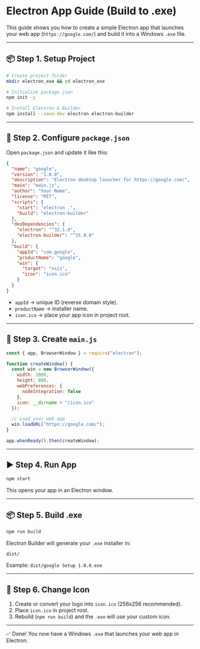 # Electron App Guide (Build to .exe)

This guide shows you how to create a simple Electron app that launches your web app (`https://google.com/`) and build it into a Windows `.exe` file.

---

## 📦 Step 1. Setup Project

```bash
# Create project folder
mkdir electron_exe && cd electron_exe

# Initialize package.json
npm init -y

# Install Electron & Builder
npm install --save-dev electron electron-builder
```

---

## 📄 Step 2. Configure `package.json`

Open `package.json` and update it like this:

```json
{
  "name": "google",
  "version": "1.0.0",
  "description": "Electron desktop launcher for https://google.com/",
  "main": "main.js",
  "author": "Your Name",
  "license": "MIT",
  "scripts": {
    "start": "electron .",
    "build": "electron-builder"
  },
  "devDependencies": {
    "electron": "^32.1.0",
    "electron-builder": "^25.0.0"
  },
  "build": {
    "appId": "com.google",
    "productName": "google",
    "win": {
      "target": "nsis",
      "icon": "icon.ico"
    }
  }
}
```

- `appId` → unique ID (reverse domain style).
- `productName` → installer name.
- `icon.ico` → place your app icon in project root.

---

## 📝 Step 3. Create `main.js`

```js
const { app, BrowserWindow } = require("electron");

function createWindow() {
  const win = new BrowserWindow({
    width: 1000,
    height: 800,
    webPreferences: {
      nodeIntegration: false
    },
    icon: __dirname + "/icon.ico"
  });

  // Load your web app
  win.loadURL("https://google.com/");
}

app.whenReady().then(createWindow);
```

---

## ▶️ Step 4. Run App

```bash
npm start
```

This opens your app in an Electron window.

---

## 📦 Step 5. Build .exe

```bash
npm run build
```

Electron Builder will generate your `.exe` installer in:

```
dist/
```

Example: `dist/google Setup 1.0.0.exe`

---

## 🎨 Step 6. Change Icon

1. Create or convert your logo into `icon.ico` (256x256 recommended).
2. Place `icon.ico` in project root.
3. Rebuild (`npm run build`) and the `.exe` will use your custom icon.

---

✅ Done! You now have a Windows `.exe` that launches your web app in Electron.
